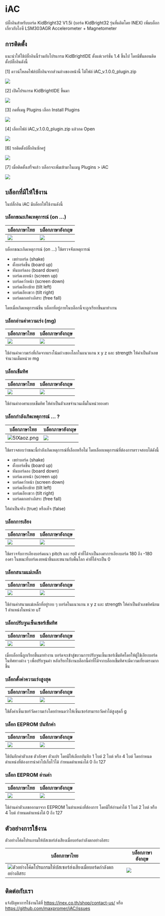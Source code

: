 # iAC

ปลั๊กอินสำหรับบอร์ด KidBright32 V1.5i (บอร์ด KidBright32 รุ่นที่ผลิตโดย INEX) เพิ่มบล็อกเกี่ยวกับไอซี LSM303AGR Accelerometer + Magnetometer

## การติดตั้ง

แนะนำให้ใช้ปลั๊กอินนี้ร่วมกับโปรแกรม KidBrightIDE ตั้งแต่เวอร์ชั่น 1.4 ขึ้นไป โดยมีขั้นตอนติดตั้งปลั๊กอินดังนี้

[1] ดาวน์โหลดไฟล์ปลั๊กอินจากส่วนล่างของหน้านี้ ได้ไฟล์ iAC_v.1.0.0_plugin.zip

![](https://sv1.picz.in.th/images/2020/07/09/5lsxxz.png)

[2] เปิดโปรแกรม KidBrightIDE ขึ้นมา

![](https://sv1.picz.in.th/images/2020/07/09/5lsQ68.png)

[3] กดที่เมนู Plugins เลือก Install Plugins

![](https://sv1.picz.in.th/images/2020/07/09/5lsRzq.png)

[4] เลือกไฟล์ iAC_v.1.0.0_plugin.zip แล้วกด Open

![](https://sv1.picz.in.th/images/2020/07/09/5lsqWR.png)

[6] รอติดตั้งปลั๊กอินซักครู่

![](https://sv1.picz.in.th/images/2020/07/09/5ls5K0.png)

[7] เมื่อติดตั้งเสร็จแล้ว บล็อกจะเพิ่มเข้ามาในเมนู Plugins > iAC

![](https://sv1.picz.in.th/images/2020/07/09/5lsEAu.png)

## บล็อกที่มีให้ใช้งาน

ในปลั๊กอิน iAC มีบล็อกให้ใช้งานดังนี้

### บล็อกขณะเกิดเหตุการณ์ (on ...)

| บล็อกภาษาไทย | บล็อกภาษาอังกฤษ |
|--|--|
| ![](https://sv1.picz.in.th/images/2020/07/10/5lX8Cf.png) | ![](https://sv1.picz.in.th/images/2020/07/10/5lXj2n.png) |

บล็อกขณะเกิดเหตุการณ์ (on ...) ใช้ตรวจจับเหตุการณ์

 - เขย่าบอร์ด (shake)
 - ตั้งบอร์ดขึ้น (board up)
 - หันบอร์ดลง (board down)
 - บอร์ดเงยหน้า (screen up)
 - บอร์ดคว่ำหน้า (screen down)
 - บอร์ดเอียงซ้าย (tilt left)
 - บอร์ดเอียงขวา (tilt right)
 - บอร์ดตกอย่างอิสระ (free fall)

โดยเมื่อเกิดเหตุการณ์ขึ้น บล็อกที่อยู่ภายในบล็อกนี้จะถูกเรียกขึ้นมาทำงาน

### บล็อกอ่านค่าความเร่ง (mg)

| บล็อกภาษาไทย | บล็อกภาษาอังกฤษ |
|--|--|
| ![](https://sv1.picz.in.th/images/2020/07/10/5lXHFa.png) | ![](https://sv1.picz.in.th/images/2020/07/10/5lXlFg.png) |

ใช้อ่านค่าความเร่งที่เกิดจากแรงโน้มถ่วงของโลกในแนวแกน x y z และ strength ให้ค่าเป็นตัวเลขจำนวนเต็มหน่วย mg

### บล็อกเข็มทิศ

| บล็อกภาษาไทย | บล็อกภาษาอังกฤษ |
|--|--|
| ![](https://sv1.picz.in.th/images/2020/07/10/5lXXtq.png) | ![](https://sv1.picz.in.th/images/2020/07/10/5lXDtW.png) |

ใช้อ่านค่าองศาแบบเข็มทิศ ให้ค่าเป็นตัวเลขจำนวนเต็มในหน่วยองศา

### บล็อกกำลังเกิดเหตุการณ์ ... ?

| บล็อกภาษาไทย | บล็อกภาษาอังกฤษ |
|--|--|
| ![5lXaoz.png](https://sv1.picz.in.th/images/2020/07/10/5lXaoz.png) | ![](https://sv1.picz.in.th/images/2020/07/10/5lXAl2.png) |

ใช้ตรวจสอบว่าขณะนี้กำลังเกิดเหตุการณ์ที่เลือกหรือไม่ โดยเลือกเหตุการณ์ที่ต้องการตรวจสอบได้ดังนี้

 - เขย่าบอร์ด (shake)
 - ตั้งบอร์ดขึ้น (board up)
 - หันบอร์ดลง (board down)
 - บอร์ดเงยหน้า (screen up)
 - บอร์ดคว่ำหน้า (screen down)
 - บอร์ดเอียงซ้าย (tilt left)
 - บอร์ดเอียงขวา (tilt right)
 - บอร์ดตกอย่างอิสระ (free fall)

ให้ค่าเป็นจริง (true) หรือเท็จ (false)

### บล็อกการเอียง

| บล็อกภาษาไทย | บล็อกภาษาอังกฤษ |
|--|--|
| ![](https://sv1.picz.in.th/images/2020/07/10/5lXpG8.png) | ![](https://sv1.picz.in.th/images/2020/07/10/5lXPG1.png) |

ใช้ตรวจจับการเอียงบอร์ดแนว pitch และ roll ค่าที่ได้จะเป็นองศาการเอียงบอร์ด 180 ถึง -180 องศา ในขณะที่บอร์ดเงยหน้าขึ้นและขนานกับพื้นโลก ค่าที่ได้จะเป็น 0

### บล็อกสนามแม่เหล็ก

| บล็อกภาษาไทย | บล็อกภาษาอังกฤษ |
|--|--|
| ![](https://sv1.picz.in.th/images/2020/07/10/5lXGfR.png) | ![](https://sv1.picz.in.th/images/2020/07/10/5lX2By.png) |

ใช้อ่านค่าสนามแม่เหล็กที่อยู่รอบ ๆ บอร์ดในแนวแกน x y z และ strength ให้ค่าเป็นตัวเลขทิศนิยม 1 ตำแหน่งในหน่วย uT

### บล็อกปรับจูนเซ็นเซอร์เข็มทิศ

| บล็อกภาษาไทย | บล็อกภาษาอังกฤษ |
|--|--|
| ![](https://sv1.picz.in.th/images/2020/07/10/5lXJ50.png) | ![](https://sv1.picz.in.th/images/2020/07/10/5lXCqD.png) |

เมื่อบล็อกนี้ถูกเรียกขึ้นมาทำงาน บอร์ดจะเข้าสู่ขบวนการปรับจูนเซ็นเซอร์เข็มทิศโดยให้ผู้ใช้เอียงบอร์ดในทิศทางต่าง ๆ เพื่อปรับจูนค่า หลังเรียกใช้งานบล็อกนี้ค่าที่ได้จากบล็อกเข็มทิศจะมีความเที่ยงตรงมากขึ้น

### บล็อกตั้งค่าความเร่งสูงสุด

| บล็อกภาษาไทย | บล็อกภาษาอังกฤษ |
|--|--|
| ![](https://sv1.picz.in.th/images/2020/07/10/5lXLHu.png) | ![](https://sv1.picz.in.th/images/2020/07/10/5lXuH9.png) |

ใช้ตั้งค่าเซ็นเซอร์วัดความเร่งโดยกำหนดว่าให้เซ็นเซอร์สามารถวัดค่าได้สูงสุดกี่ g

### บล็อก EEPROM บันทึกค่า

| บล็อกภาษาไทย | บล็อกภาษาอังกฤษ |
|--|--|
| ![](https://sv1.picz.in.th/images/2020/07/10/5lXmSZ.png) | ![](https://sv1.picz.in.th/images/2020/07/10/5lXn7J.png) |

ใช้บันทึกค่าตัวเลข ตัวอักษร ตัวแปร โดยมีให้เลือกบันทึก 1 ไบต์ 2 ไบต์ หรือ 4 ไบต์ โดยกำหนดตำแหน่งที่ต้องการนำค่าไปเก็บไว้ได้ กำหนดตำแหน่งได้ 0 ถึง 127

### บล็อก EEPROM อ่านค่า

| บล็อกภาษาไทย | บล็อกภาษาอังกฤษ |
|--|--|
| ![](https://sv1.picz.in.th/images/2020/07/10/5lXygI.png) | ![](https://sv1.picz.in.th/images/2020/07/10/5lXrgb.png) |

ใช้อ่านค่าตัวเลขออกมาจาก EEPROM ในตำแหน่งที่ต้องการ โดยมีให้อ่านค่าได้ 1 ไบต์ 2 ไบต์ หรือ 4 ไบต์ กำหนดตำแหน่งได้ 0 ถึง 127

## ตัวอย่างการใช้งาน

ตัวอย่างโค้ดโปรแกรมให้บัสเซอร์ส่งเสียงเมื่อบอร์ดกำลังตกอย่างอิสระ

| บล็อกภาษาไทย | บล็อกภาษาอังกฤษ |
|--|--|
| ![ตัวอย่างโค้ดโปรแกรมให้บัสเซอร์ส่งเสียงเมื่อบอร์ดกำลังตกอย่างอิสระ](https://sv1.picz.in.th/images/2020/07/10/5lXbgS.png) | ![](https://sv1.picz.in.th/images/2020/07/10/5lXO7Q.png) |

## ติดต่อกับเรา

แจ้งปัญหาการใช้งานได้ที่ https://inex.co.th/shop/contact-us/ หรือ https://github.com/maxpromer/iAC/issues
